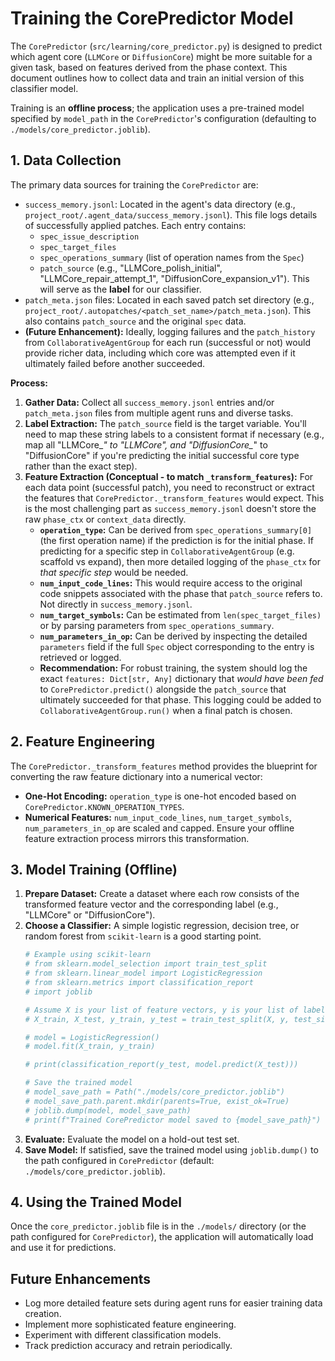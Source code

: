 # Training the CorePredictor Model

The `CorePredictor` (`src/learning/core_predictor.py`) is designed to predict which agent core (`LLMCore` or `DiffusionCore`) might be more suitable for a given task, based on features derived from the phase context. This document outlines how to collect data and train an initial version of this classifier model.

Training is an **offline process**; the application uses a pre-trained model specified by `model_path` in the `CorePredictor`'s configuration (defaulting to `./models/core_predictor.joblib`).

## 1. Data Collection

The primary data sources for training the `CorePredictor` are:
*   `success_memory.jsonl`: Located in the agent's data directory (e.g., `project_root/.agent_data/success_memory.jsonl`). This file logs details of successfully applied patches. Each entry contains:
    *   `spec_issue_description`
    *   `spec_target_files`
    *   `spec_operations_summary` (list of operation names from the `Spec`)
    *   `patch_source` (e.g., "LLMCore_polish_initial", "LLMCore_repair_attempt_1", "DiffusionCore_expansion_v1"). This will serve as the **label** for our classifier.
*   `patch_meta.json` files: Located in each saved patch set directory (e.g., `project_root/.autopatches/<patch_set_name>/patch_meta.json`). This also contains `patch_source` and the original `spec` data.
*   **(Future Enhancement):** Ideally, logging failures and the `patch_history` from `CollaborativeAgentGroup` for each run (successful or not) would provide richer data, including which core was attempted even if it ultimately failed before another succeeded.

**Process:**
1.  **Gather Data:** Collect all `success_memory.jsonl` entries and/or `patch_meta.json` files from multiple agent runs and diverse tasks.
2.  **Label Extraction:** The `patch_source` field is the target variable. You'll need to map these string labels to a consistent format if necessary (e.g., map all "LLMCore_*" to "LLMCore", and "DiffusionCore_*" to "DiffusionCore" if you're predicting the initial successful core type rather than the exact step).
3.  **Feature Extraction (Conceptual - to match `_transform_features`):**
    For each data point (successful patch), you need to reconstruct or extract the features that `CorePredictor._transform_features` would expect. This is the most challenging part as `success_memory.jsonl` doesn't store the raw `phase_ctx` or `context_data` directly.
    *   **`operation_type`:** Can be derived from `spec_operations_summary[0]` (the first operation name) if the prediction is for the initial phase. If predicting for a specific step in `CollaborativeAgentGroup` (e.g. scaffold vs expand), then more detailed logging of the `phase_ctx` for *that specific step* would be needed.
    *   **`num_input_code_lines`:** This would require access to the original code snippets associated with the phase that `patch_source` refers to. Not directly in `success_memory.jsonl`.
    *   **`num_target_symbols`:** Can be estimated from `len(spec_target_files)` or by parsing parameters from `spec_operations_summary`.
    *   **`num_parameters_in_op`:** Can be derived by inspecting the detailed `parameters` field if the full `Spec` object corresponding to the entry is retrieved or logged.
    *   **Recommendation:** For robust training, the system should log the exact `features: Dict[str, Any]` dictionary that *would have been fed* to `CorePredictor.predict()` alongside the `patch_source` that ultimately succeeded for that phase. This logging could be added to `CollaborativeAgentGroup.run()` when a final patch is chosen.

## 2. Feature Engineering

The `CorePredictor._transform_features` method provides the blueprint for converting the raw feature dictionary into a numerical vector:
*   **One-Hot Encoding:** `operation_type` is one-hot encoded based on `CorePredictor.KNOWN_OPERATION_TYPES`.
*   **Numerical Features:** `num_input_code_lines`, `num_target_symbols`, `num_parameters_in_op` are scaled and capped.
Ensure your offline feature extraction process mirrors this transformation.

## 3. Model Training (Offline)

1.  **Prepare Dataset:** Create a dataset where each row consists of the transformed feature vector and the corresponding label (e.g., "LLMCore" or "DiffusionCore").
2.  **Choose a Classifier:** A simple logistic regression, decision tree, or random forest from `scikit-learn` is a good starting point.
    ```python
    # Example using scikit-learn
    # from sklearn.model_selection import train_test_split
    # from sklearn.linear_model import LogisticRegression
    # from sklearn.metrics import classification_report
    # import joblib

    # Assume X is your list of feature vectors, y is your list of labels
    # X_train, X_test, y_train, y_test = train_test_split(X, y, test_size=0.2, random_state=42)

    # model = LogisticRegression()
    # model.fit(X_train, y_train)

    # print(classification_report(y_test, model.predict(X_test)))

    # Save the trained model
    # model_save_path = Path("./models/core_predictor.joblib")
    # model_save_path.parent.mkdir(parents=True, exist_ok=True)
    # joblib.dump(model, model_save_path)
    # print(f"Trained CorePredictor model saved to {model_save_path}")
    ```
3.  **Evaluate:** Evaluate the model on a hold-out test set.
4.  **Save Model:** If satisfied, save the trained model using `joblib.dump()` to the path configured in `CorePredictor` (default: `./models/core_predictor.joblib`).

## 4. Using the Trained Model

Once the `core_predictor.joblib` file is in the `./models/` directory (or the path configured for `CorePredictor`), the application will automatically load and use it for predictions.

## Future Enhancements
*   Log more detailed feature sets during agent runs for easier training data creation.
*   Implement more sophisticated feature engineering.
*   Experiment with different classification models.
*   Track prediction accuracy and retrain periodically.
